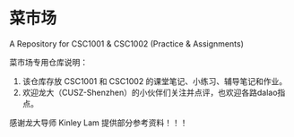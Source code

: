 # 菜市场
A Repository for CSC1001 & CSC1002 (Practice & Assignments)

菜市场专用仓库说明：
1. 该仓库存放 CSC1001 和 CSC1002 的课堂笔记、小练习、辅导笔记和作业。
2. 欢迎龙大（CUSZ-Shenzhen）的小伙伴们关注并点评，也欢迎各路dalao指点。

感谢龙大导师 Kinley Lam 提供部分参考资料！！！
